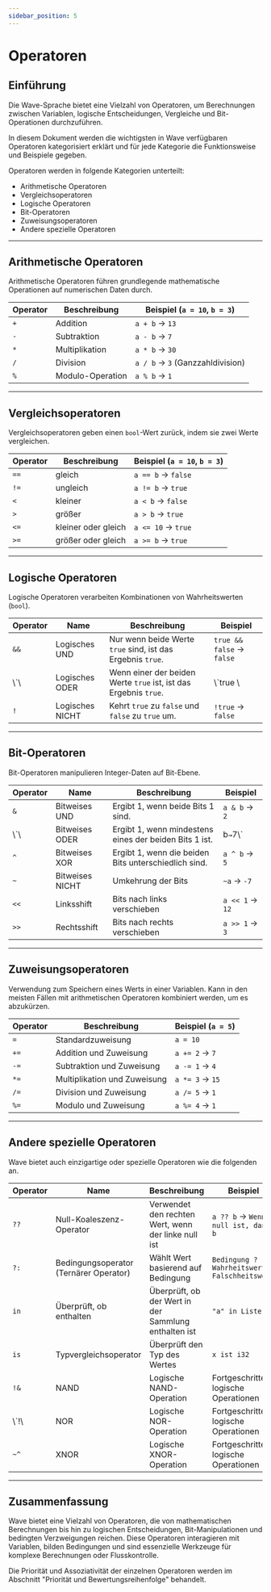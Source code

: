 ```yaml
---
sidebar_position: 5
---
```


# Operatoren

## Einführung

Die Wave-Sprache bietet eine Vielzahl von Operatoren, um Berechnungen zwischen Variablen, logische Entscheidungen, Vergleiche und Bit-Operationen durchzuführen.

In diesem Dokument werden die wichtigsten in Wave verfügbaren Operatoren kategorisiert erklärt und für jede Kategorie die Funktionsweise und Beispiele gegeben.

Operatoren werden in folgende Kategorien unterteilt:

- Arithmetische Operatoren
- Vergleichsoperatoren
- Logische Operatoren
- Bit-Operatoren
- Zuweisungsoperatoren
- Andere spezielle Operatoren

---

## Arithmetische Operatoren

Arithmetische Operatoren führen grundlegende mathematische Operationen auf numerischen Daten durch.

| Operator | Beschreibung     | Beispiel (`a = 10`, `b = 3`)     |
| -------- | ---------------- | --------------------------------------------------- |
| `+`      | Addition         | `a + b` → `13`                                      |
| `-`      | Subtraktion      | `a - b` → `7`                                       |
| `*`      | Multiplikation   | `a * b` → `30`                                      |
| `/`      | Division         | `a / b` → `3` (Ganzzahldivision) |
| `%`      | Modulo-Operation | `a % b` → `1`                                       |

---

## Vergleichsoperatoren

Vergleichsoperatoren geben einen `bool`-Wert zurück, indem sie zwei Werte vergleichen.

| Operator | Beschreibung        | Beispiel (`a = 10`, `b = 3`) |
| -------- | ------------------- | ----------------------------------------------- |
| `==`     | gleich              | `a == b` → `false`                              |
| `!=`     | ungleich            | `a != b` → `true`                               |
| `<`      | kleiner             | `a < b` → `false`                               |
| `>`      | größer              | `a > b` → `true`                                |
| `<=`     | kleiner oder gleich | `a <= 10` → `true`                              |
| `>=`     | größer oder gleich  | `a >= b` → `true`                               |

---

## Logische Operatoren

Logische Operatoren verarbeiten Kombinationen von Wahrheitswerten (`bool`).

| Operator   | Name            | Beschreibung                                                                     | Beispiel                  |
| ---------- | --------------- | -------------------------------------------------------------------------------- | ------------------------- |
| `&&`       | Logisches UND   | Nur wenn beide Werte `true` sind, ist das Ergebnis `true`.       | `true && false` → `false` |
| \\\`\\ | Logisches ODER  | Wenn einer der beiden Werte `true` ist, ist das Ergebnis `true`. | \\\`true \\           |
| `!`        | Logisches NICHT | Kehrt `true` zu `false` und `false` zu `true` um.                | `!true` → `false`         |

---

## Bit-Operatoren

Bit-Operatoren manipulieren Integer-Daten auf Bit-Ebene.

| Operator   | Name            | Beschreibung                                                           | Beispiel        |
| ---------- | --------------- | ---------------------------------------------------------------------- | --------------- |
| `&`        | Bitweises UND   | Ergibt 1, wenn beide Bits 1 sind.                      | `a & b` → `2`   |
| \\\`\\ | Bitweises ODER  | Ergibt 1, wenn mindestens eines der beiden Bits 1 ist. | b`→`7\\\`     |
| `^`        | Bitweises XOR   | Ergibt 1, wenn die beiden Bits unterschiedlich sind.   | `a ^ b` → `5`   |
| `~`        | Bitweises NICHT | Umkehrung der Bits                                                     | `~a` → `-7`     |
| `<<`       | Linksshift      | Bits nach links verschieben                                            | `a << 1` → `12` |
| `>>`       | Rechtsshift     | Bits nach rechts verschieben                                           | `a >> 1` → `3`  |

---

## Zuweisungsoperatoren

Verwendung zum Speichern eines Werts in einer Variablen. Kann in den meisten Fällen mit arithmetischen Operatoren kombiniert werden, um es abzukürzen.

| Operator | Beschreibung                 | Beispiel (`a = 5`) |
| -------- | ---------------------------- | ------------------------------------- |
| `=`      | Standardzuweisung            | `a = 10`                              |
| `+=`     | Addition und Zuweisung       | `a += 2` → `7`                        |
| `-=`     | Subtraktion und Zuweisung    | `a -= 1` → `4`                        |
| `*=`     | Multiplikation und Zuweisung | `a *= 3` → `15`                       |
| `/=`     | Division und Zuweisung       | `a /= 5` → `1`                        |
| `%=`     | Modulo und Zuweisung         | `a %= 4` → `1`                        |

---

## Andere spezielle Operatoren

Wave bietet auch einzigartige oder spezielle Operatoren wie die folgenden an.

| Operator    | Name                                                      | Beschreibung                                         | Beispiel                                      |
| ----------- | --------------------------------------------------------- | ---------------------------------------------------- | --------------------------------------------- |
| `??`        | Null-Koaleszenz-Operator                                  | Verwendet den rechten Wert, wenn der linke null ist  | `a ?? b` → `Wenn a null ist, dann b`          |
| `?:`        | Bedingungsoperator (Ternärer Operator) | Wählt Wert basierend auf Bedingung                   | `Bedingung ? Wahrheitswert : Falschheitswert` |
| `in`        | Überprüft, ob enthalten                                   | Überprüft, ob der Wert in der Sammlung enthalten ist | `"a" in Liste`                                |
| `is`        | Typvergleichsoperator                                     | Überprüft den Typ des Wertes                         | `x ist i32`                                   |
| `!&`        | NAND                                                      | Logische NAND-Operation                              | Fortgeschrittene logische Operationen         |
| \\\`!\\ | NOR                                                       | Logische NOR-Operation                               | Fortgeschrittene logische Operationen         |
| `~^`        | XNOR                                                      | Logische XNOR-Operation                              | Fortgeschrittene logische Operationen         |

---

## Zusammenfassung

Wave bietet eine Vielzahl von Operatoren, die von mathematischen Berechnungen bis hin zu logischen Entscheidungen, Bit-Manipulationen und bedingten Verzweigungen reichen.
Diese Operatoren interagieren mit Variablen, bilden Bedingungen und sind essenzielle Werkzeuge für komplexe Berechnungen oder Flusskontrolle.

Die Priorität und Assoziativität der einzelnen Operatoren werden im Abschnitt "Priorität und Bewertungsreihenfolge" behandelt.